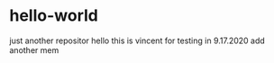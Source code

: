 # hello-world
just another repositor
hello this is vincent for testing in 9.17.2020
add another mem
